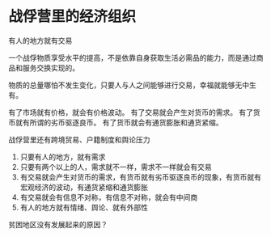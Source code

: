 # 战俘营里的经济组织

有人的地方就有交易

一个战俘物质享受水平的提高，不是依靠自身获取生活必需品的能力，而是通过商品和服务交换实现的。

物质的总量哪怕不发生变化，只要人与人之间能够进行交易，幸福就能够无中生有。

有了市场就有价格，就会有价格波动。
有了交易就会产生对货币的需求。
有了货币就有所谓的劣币驱逐良币。
有了货币就会有通货膨胀和通货紧缩。

战俘营里还有跨境贸易、户籍制度和舆论压力

1. 只要有人的地方，就有需求
2. 只要有两个以上的人，需求就不一样，需求不一样就会有交易
3. 有交易就会产生对货币的需求，有货币就有劣币驱逐良币的现象，有货币就有宏观经济的波动，有通货紧缩和通货膨胀
4. 有交易就会有信息不对称，有信息不对称，就会有中间商
5. 有人的地方就有情绪、舆论、就有外部性

贫困地区没有发展起来的原因？
